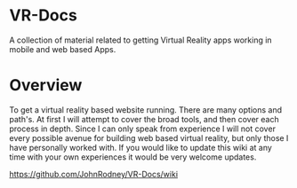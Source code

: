 # VR-Docs
A collection of material related to getting Virtual Reality apps working in mobile and web based Apps.

# Overview

To get a virtual reality based website running.  There are many options and path's.  At first I will attempt to cover the broad tools, and then cover each process in depth. Since I can only speak from experience I will not cover every possible avenue for building web based virtual reality, but only those I have personally worked with.  If you would like to update this wiki at any time with your own experiences it would be very welcome updates.

https://github.com/JohnRodney/VR-Docs/wiki
